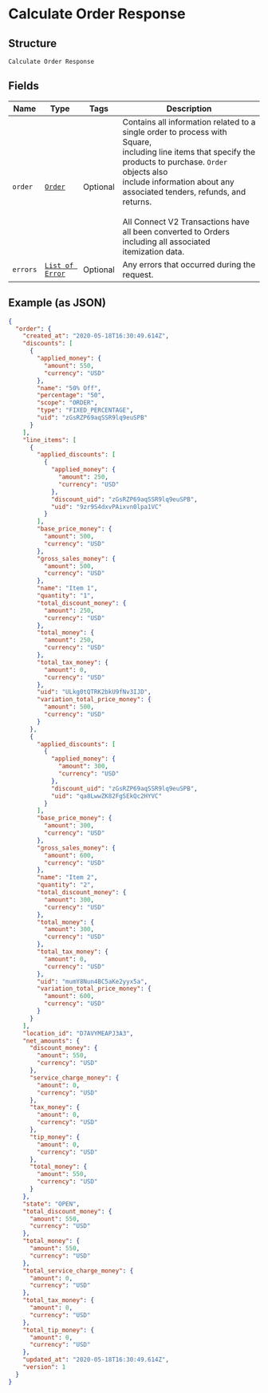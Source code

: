 
# Calculate Order Response

## Structure

`Calculate Order Response`

## Fields

| Name | Type | Tags | Description |
|  --- | --- | --- | --- |
| `order` | [`Order`](/doc/models/order.md) | Optional | Contains all information related to a single order to process with Square,<br>including line items that specify the products to purchase. `Order` objects also<br>include information about any associated tenders, refunds, and returns.<br><br>All Connect V2 Transactions have all been converted to Orders including all associated<br>itemization data. |
| `errors` | [`List of Error`](/doc/models/error.md) | Optional | Any errors that occurred during the request. |

## Example (as JSON)

```json
{
  "order": {
    "created_at": "2020-05-18T16:30:49.614Z",
    "discounts": [
      {
        "applied_money": {
          "amount": 550,
          "currency": "USD"
        },
        "name": "50% Off",
        "percentage": "50",
        "scope": "ORDER",
        "type": "FIXED_PERCENTAGE",
        "uid": "zGsRZP69aqSSR9lq9euSPB"
      }
    ],
    "line_items": [
      {
        "applied_discounts": [
          {
            "applied_money": {
              "amount": 250,
              "currency": "USD"
            },
            "discount_uid": "zGsRZP69aqSSR9lq9euSPB",
            "uid": "9zr9S4dxvPAixvn0lpa1VC"
          }
        ],
        "base_price_money": {
          "amount": 500,
          "currency": "USD"
        },
        "gross_sales_money": {
          "amount": 500,
          "currency": "USD"
        },
        "name": "Item 1",
        "quantity": "1",
        "total_discount_money": {
          "amount": 250,
          "currency": "USD"
        },
        "total_money": {
          "amount": 250,
          "currency": "USD"
        },
        "total_tax_money": {
          "amount": 0,
          "currency": "USD"
        },
        "uid": "ULkg0tQTRK2bkU9fNv3IJD",
        "variation_total_price_money": {
          "amount": 500,
          "currency": "USD"
        }
      },
      {
        "applied_discounts": [
          {
            "applied_money": {
              "amount": 300,
              "currency": "USD"
            },
            "discount_uid": "zGsRZP69aqSSR9lq9euSPB",
            "uid": "qa8LwwZK82FgSEkQc2HYVC"
          }
        ],
        "base_price_money": {
          "amount": 300,
          "currency": "USD"
        },
        "gross_sales_money": {
          "amount": 600,
          "currency": "USD"
        },
        "name": "Item 2",
        "quantity": "2",
        "total_discount_money": {
          "amount": 300,
          "currency": "USD"
        },
        "total_money": {
          "amount": 300,
          "currency": "USD"
        },
        "total_tax_money": {
          "amount": 0,
          "currency": "USD"
        },
        "uid": "mumY8Nun4BC5aKe2yyx5a",
        "variation_total_price_money": {
          "amount": 600,
          "currency": "USD"
        }
      }
    ],
    "location_id": "D7AVYMEAPJ3A3",
    "net_amounts": {
      "discount_money": {
        "amount": 550,
        "currency": "USD"
      },
      "service_charge_money": {
        "amount": 0,
        "currency": "USD"
      },
      "tax_money": {
        "amount": 0,
        "currency": "USD"
      },
      "tip_money": {
        "amount": 0,
        "currency": "USD"
      },
      "total_money": {
        "amount": 550,
        "currency": "USD"
      }
    },
    "state": "OPEN",
    "total_discount_money": {
      "amount": 550,
      "currency": "USD"
    },
    "total_money": {
      "amount": 550,
      "currency": "USD"
    },
    "total_service_charge_money": {
      "amount": 0,
      "currency": "USD"
    },
    "total_tax_money": {
      "amount": 0,
      "currency": "USD"
    },
    "total_tip_money": {
      "amount": 0,
      "currency": "USD"
    },
    "updated_at": "2020-05-18T16:30:49.614Z",
    "version": 1
  }
}
```

